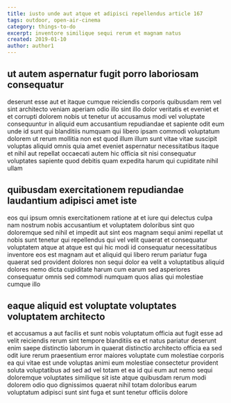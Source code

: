 ```yaml
---
title: iusto unde aut atque et adipisci repellendus article 167
tags: outdoor, open-air-cinema
category: things-to-do
excerpt: inventore similique sequi rerum et magnam natus
created: 2019-01-10
author: author1
---
```


## ut autem aspernatur fugit porro laboriosam consequatur

deserunt esse aut et itaque cumque reiciendis corporis quibusdam rem vel sint architecto veniam aperiam odio illo sint illo dolor veritatis et eveniet et et corrupti dolorem nobis ut tenetur ut accusamus modi vel voluptate consequuntur in aliquid eum accusantium repudiandae et sapiente odit eum unde id sunt qui blanditiis numquam qui libero ipsam commodi voluptatum dolorem ut rerum mollitia non est quod illum illum sunt vitae vitae suscipit voluptas aliquid omnis quia amet eveniet aspernatur necessitatibus itaque et nihil aut repellat occaecati autem hic officia sit nisi consequatur voluptates sapiente quod debitis quam expedita harum qui cupiditate nihil ullam

## quibusdam exercitationem repudiandae laudantium adipisci amet iste

eos qui ipsum omnis exercitationem ratione at et iure qui delectus culpa nam nostrum nobis accusantium et voluptatem doloribus sint quo doloremque sed nihil et impedit aut sint eos magnam sequi animi repellat ut nobis sunt tenetur qui repellendus qui vel velit quaerat et consequatur voluptatem atque at atque est qui hic modi id consequatur necessitatibus inventore eos est magnam aut et aliquid qui libero rerum pariatur fuga quaerat sed provident dolores non sequi dolor ea velit a voluptatibus aliquid dolores nemo dicta cupiditate harum cum earum sed asperiores consequatur omnis sed commodi numquam quos alias qui molestiae cumque illo

## eaque aliquid est voluptate voluptates voluptatem architecto

et accusamus a aut facilis et sunt nobis voluptatum officia aut fugit esse ad velit reiciendis rerum sint tempore blanditiis ea et natus pariatur deserunt enim saepe distinctio laborum in quaerat distinctio architecto officia ea sed odit iure rerum praesentium error maiores voluptate cum molestiae corporis ea qui vitae est unde voluptas animi eum molestiae consectetur provident soluta voluptatibus ad sed ad vel totam et ea id qui eum aut nemo sequi doloremque voluptates similique sit iste atque quibusdam rerum modi dolorem odio quo dignissimos quaerat nihil totam doloribus earum voluptatum adipisci sunt sint fuga et sunt tenetur officiis dolore
